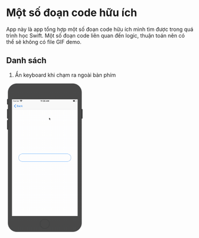 #  Một số đoạn code hữu ích
App này là app tổng hợp một số đoạn code hữu ích mình tìm được trong quá trình học Swift. Một số đoạn code liên quan đến logic, thuận
toán nên có thể sẽ không có file GIF demo.

## Danh sách
1. Ẩn keyboard khi chạm ra ngoài bàn phím
<img src="HideKeyboard.gif" alt="drawing" width="207"/>

